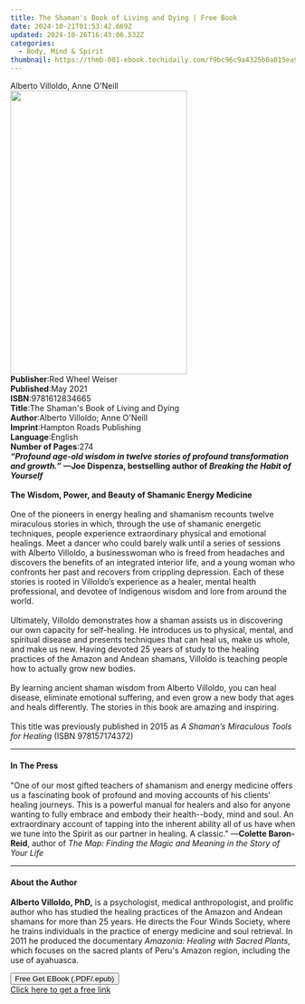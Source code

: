 ```yaml
---
title: The Shaman's Book of Living and Dying | Free Book
date: 2024-10-21T01:53:42.669Z
updated: 2024-10-26T16:43:06.532Z
categories:
  - Body, Mind & Spirit
thumbnail: https://thmb-001-ebook.techidaily.com/f9bc96c9a4325b0a815ea983736060769501855b4653e40d379a483e0b1a7650.jpg
---
```

<main id="book-container">
  <div class="flex flex-col">
    <div class="book-brief flex-1 py-6 px-4 sm:p-6 md:py-10 md:px-8">
      <!-- brief-->
      <div class="book-brief-main">Alberto Villoldo, Anne O'Neill</div>
    </div>
    <div
      class="book-meta-info flex-1 grid gap-4 col-start-1 col-end-3 row-start-1 sm:mb-6 sm:grid-cols-4 lg:gap-6 lg:col-start-2 lg:row-end-6 lg:row-span-6 lg:mb-0"
    >
      <div
        class="book-meta-info-left place-content-center mt-4 p-4 text-sm leading-6 col-start-2 col-span-2 dark:text-slate-400"
      >
        <img
          class="w-full h-500 object-cover rounded-lg sm:h-255 sm:col-span-2 lg:col-span-full"
          src="https://img-001-ebook.techidaily.com/d6e992fbfba569355e6104fc1e0a14945e5e2b100b6eb7680c479c8aa515a18a.jpg"
          alt=""
          width="312"
          height="500"
        />
      </div>
      <div
        class="book-meta-info-right mt-2 col-start-1 row-start-2 col-span-3 self-center"
      >
        <!-- meta data  -->
        <div class="flex flex-col px-4 md:px-8">
          <div class="flex-1">
            <strong>Publisher</strong>:<span class="px-2"
              >Red Wheel Weiser</span
            >
          </div>
          <div class="flex-1">
            <strong>Published</strong>:<span class="px-2">May 2021</span>
          </div>
          <div class="flex-1">
            <strong>ISBN</strong>:<span class="px-2">9781612834665</span>
          </div>
          <div class="flex-1">
            <strong>Title</strong>:<span class="px-2"
              >The Shaman&#39;s Book of Living and Dying</span
            >
          </div>
          <div class="flex-1">
            <strong>Author</strong>:<span class="px-2"
              >Alberto Villoldo; Anne O&#39;Neill</span
            >
          </div>
          <div class="flex-1">
            <strong>Imprint</strong>:<span class="px-2"
              >Hampton Roads Publishing</span
            >
          </div>
          <div class="flex-1">
            <strong>Language</strong>:<span class="px-2">English</span>
          </div>
          <div class="flex-1">
            <strong>Number of Pages</strong>:<span class="px-2">274</span>
          </div>
        </div>
      </div>
    </div>
    <div class="book-description flex-1 py-6 px-4 sm:p-6 md:py-10 md:px-8">
      <div class="book-description-main">
        <div accordion-content="" id="description">
          <b
            ><i
              >“Profound age-old wisdom in twelve stories of profound
              transformation and growth.”</i
            ></b
          >&nbsp;<b
            >—Joe Dispenza, bestselling author of&nbsp;<i
              >Breaking the Habit of Yourself</i
            ></b
          ><br /><br /><b
            >The Wisdom, Power, and Beauty of Shamanic Energy Medicine</b
          ><br /><br />One of the pioneers in energy healing and shamanism
          recounts twelve miraculous stories in which, through the use of
          shamanic energetic techniques, people experience extraordinary
          physical and emotional healings. Meet a dancer who could barely walk
          until a series of sessions with Alberto Villoldo, a businesswoman who
          is freed from headaches and discovers the benefits of an integrated
          interior life, and a young woman who confronts her past and recovers
          from crippling depression. Each of these stories is rooted in
          Villoldo’s experience as a healer, mental health professional, and
          devotee of Indigenous wisdom and lore from around the world.<br /><br />Ultimately,
          Villoldo demonstrates how a shaman assists us in discovering our own
          capacity for self-healing. He introduces us to physical, mental, and
          spiritual disease and presents techniques that can heal us, make us
          whole, and make us new. Having devoted 25 years of study to the
          healing practices of the Amazon and Andean shamans, Villoldo is
          teaching people how to actually grow new bodies.<br /><br />By
          learning ancient shaman wisdom from Alberto Villoldo, you can heal
          disease, eliminate emotional suffering, and even grow a new body that
          ages and heals differently. The stories in this book are amazing and
          inspiring.&nbsp;<br /><br />This title was previously published in
          2015 as<i>&nbsp;A Shaman’s Miraculous Tools for Healing</i>&nbsp;(ISBN
          978157174372)
        </div>
        <div class="accordion-fader"></div>
      </div>
    </div>
    <div class="book-excerpts flex-1 py-6 px-4 sm:p-6 md:py-10 md:px-8">
      <!-- excerpts-->
      <div class="book-excerpts-main">
        <hr />
        <h4 class="placeholder placeholder-heading">
          <span>In The Press</span>
        </h4>
        <p>
          "One of our most gifted teachers of shamanism and energy medicine
          offers us a fascinating book of profound and moving accounts of his
          clients' healing journeys. This is a powerful manual for healers and
          also for anyone wanting to fully embrace and embody their
          health--body, mind and soul. An extraordinary account of tapping into
          the inherent ability all of us have when we tune into the Spirit as
          our partner in healing. A classic." —<b>Colette Baron-Reid</b>, author
          of&nbsp;<i
            >The Map: Finding the Magic and Meaning in the Story of Your Life</i
          ><br />
        </p>
      </div>
    </div>
    <div class="book-about-author flex-1 py-6 px-4 sm:p-6 md:py-10 md:px-8">
      <!-- about author-->
      <div class="book-main-author-main">
        <hr />
        <h4 class="placeholder placeholder-heading">
          <span>About the Author</span>
        </h4>
        <p>
          <b>Alberto Villoldo, PhD,</b> is a psychologist, medical
          anthropologist, and prolific author who has studied the healing
          practices of the Amazon and Andean shamans for more than 25 years. He
          directs the Four Winds Society, where he trains individuals in the
          practice of energy medicine and soul retrieval. In 2011 he produced
          the documentary <i>Amazonia: Healing with Sacred Plants</i>, which
          focuses on the sacred plants of Peru's Amazon region, including the
          use of ayahuasca.
        </p>
      </div>
    </div>
    <div class="book-free-get flex-1 py-6 px-4 sm:p-6 md:py-10 md:px-8">
      <button
        id="btn-free-get"
        class="bg-blue-500 hover:bg-blue-700 text-white font-bold py-2 px-4 rounded"
      >
        Free Get EBook (.PDF/.epub)
      </button>
      <div id="countdown-display" class="px-2 text-lg mt-2"></div>
      <a
        id="free-link"
        class="hidden bg-blue-500 hover:bg-blue-700 text-white font-bold py-2 px-4 rounded"
        href="https://www.ebooks.com/en-us/book/210117956/the-shaman-s-book-of-living-and-dying/alberto-villoldo/"
        target="_blank"
        >Click here to get a free link</a
      >
    </div>
    <script>
      let countdownTime = 0;
      let countdownInterval = null;
      document
        .getElementById('btn-free-get')
        .addEventListener('click', startCountdown);
      function startCountdown() {
        countdownTime = new Date().getTime() + 60000 * 3;
        countdownInterval = setInterval(updateCountdown, 1000);
        document.getElementById('btn-free-get').disabled = true;
        document
          .getElementById('btn-free-get')
          .classList.add('bg-gray-500', 'cursor-not-allowed');
      }
      function updateCountdown() {
        let currentTime = new Date().getTime();
        let timeLeft = countdownTime - currentTime;
        let secondsLeft = Math.floor(timeLeft / 1000);
        document.getElementById('countdown-display').innerHTML =
          `Remaining time: ${secondsLeft} seconds.`;
        if (secondsLeft <= 0) {
          clearInterval(countdownInterval);
          document.getElementById('btn-free-get').classList.add('hidden');
          document.getElementById('free-link').classList.remove('hidden');
          document.getElementById('countdown-display').innerHTML = '';
        }
      }
    </script>
  </div>
</main>

<ins class="adsbygoogle"
      style="display:block"
      data-ad-client="ca-pub-7571918770474297"
      data-ad-slot="8358498916"
      data-ad-format="auto"
      data-full-width-responsive="true"></ins>
    